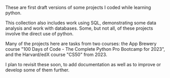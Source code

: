 These are first draft versions of some projects I coded while learning python. 

This collection also includes work using SQL, demonstrating some data analysis and work with databases. Some, but not all, of these projects involve the direct use of python.

Many of the projects here are tasks from two courses: the App Brewery course "100 Days of Code - The Complete Python Pro Bootcamp for 2023", and the Harvard/edX course "CS50" from 2023. 

I plan to revisit these soon, to add documentation as well as to improve or develop some of them further.
